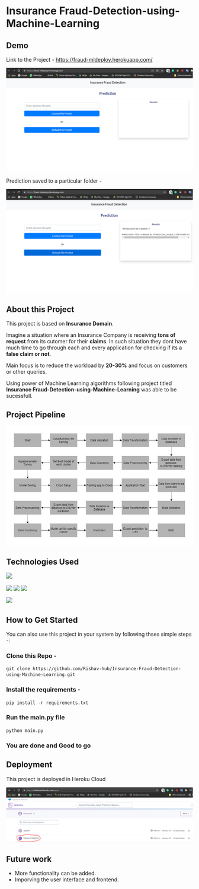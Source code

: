 # Insurance Fraud-Detection-using-Machine-Learning

## Demo

Link to the Project - https://fraud-mldeploy.herokuapp.com/

![prediction](assets/image/prediction.PNG)

Prediction saved to a particular folder - 

![prediction](assets/image/page.PNG)

## About this Project

This project is based on **Insurance Domain**.

Imagine a situation where an Insurance Company is receiving **tons of request** from its cutomer for their **claims**. In such situation they dont have much time to go through each and every application for checking if its a **false claim or not**.

Main focus is to reduce the workload by **20-30%** and focus on customers or other queries.

Using power of Machine Learning algorithms following project titled **Insurance Fraud-Detection-using-Machine-Learning** was able to be sucessfull. 

## Project Pipeline

![image](assets/image/pipeline.jpg)

## Technologies Used

![](https://forthebadge.com/images/badges/made-with-python.svg)

[<img target="_blank" src="https://flask.palletsprojects.com/en/1.1.x/_images/flask-logo.png" width=170>](https://flask.palletsprojects.com/en/1.1.x/) [<img target="_blank" src="https://number1.co.za/wp-content/uploads/2017/10/gunicorn_logo-300x85.png" width=280>](https://gunicorn.org) [<img target="_blank" src="https://scikit-learn.org/stable/_static/scikit-learn-logo-small.png" width=200>](https://scikit-learn.org/stable/) 

[<img target="_blank" src="https://upload.wikimedia.org/wikipedia/commons/3/38/SQLite370.svg" width=180>](https://www.sqlite.org/index.html)


## How to Get Started

You can also use this project in your system by following thses simple steps -:

### Clone this Repo - 

```
git clone https://github.com/Rishav-hub/Insurance-Fraud-Detection-using-Machine-Learning.git

```

### Install the requirements - 

```
pip install -r requirements.txt

```

### Run the main.py file

```
python main.py
```

### You are done and Good to go

## Deployment

This project is deployed in Heroku Cloud

![deploy](assets/image/deploy.PNG)


## Future work
- More functionality can be added.
- Imporving the user interface and frontend.
